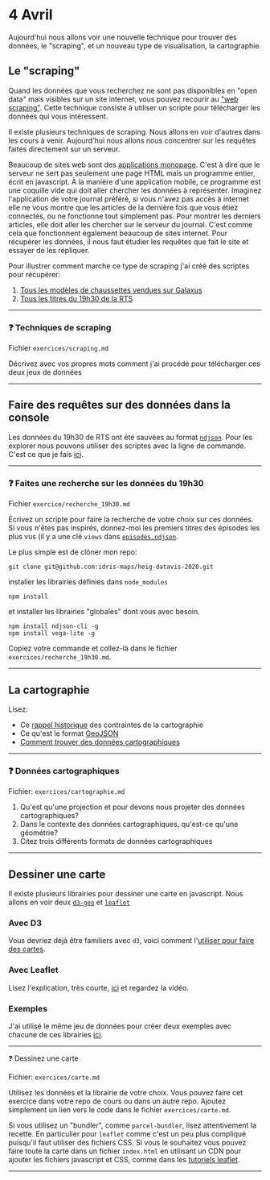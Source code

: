 # 4 Avril

Aujourd'hui nous allons voir une nouvelle technique pour trouver des données, le "scraping", et un nouveau type de visualisation, la cartographie.

## Le "scraping"

Quand les données que vous recherchez ne sont pas disponibles en "open data" mais visibles sur un site internet, vous pouvez recourir au ["web scraping"](https://fr.wikipedia.org/wiki/Web_scraping). Cette technique consiste à utiliser un scripte pour télécharger les données qui vous intéressent.

Il existe plusieurs techniques de scraping. Nous allons en voir d'autres dans les cours à venir. Aujourd'hui nous allons nous concentrer sur les requêtes faites directement sur un serveur.

Beaucoup de sites web sont des [applications monopage](https://fr.wikipedia.org/wiki/Application_web_monopage). C'est à dire que le serveur ne sert pas seulement une page HTML mais un programme entier, écrit en javascript. À la manière d'une application mobile, ce programme est une coquille vide qui doit aller chercher les données à représenter. Imaginez l'application de votre journal préféré, si vous n'avez pas accès à internet elle ne vous montre que les articles de la dernière fois que vous étiez connectés, ou ne fonctionne tout simplement pas. Pour montrer les derniers articles, elle doit aller les chercher sur le serveur du journal. C'est comme cela que fonctionnent également beaucoup de sites internet. Pour récupérer les données, il nous faut étudier les requêtes que fait le site et essayer de les répliquer.

Pour illustrer comment marche ce type de scraping j'ai créé des scriptes pour récupérer:

1. [Tous les modèles de chaussettes vendues sur Galaxus](modules/chaussettes_galaxus/readme.md)
2. [Tous les titres du 19h30 de la RTS](modules/19h30/scrape.md)

---

### :question: Techniques de scraping

Fichier `exercices/scraping.md`

Décrivez avec vos propres mots comment j'ai procédé pour télécharger ces deux jeux de données

---

## Faire des requêtes sur des données dans la console

Les données du 19h30 de RTS ont été sauvées au format [`ndjson`](http://ndjson.org/). Pour les explorer nous pouvons utiliser des scriptes avec la ligne de commande. C'est ce que je fais [ici](modules/19h30/donnees.md).

---

### :question: Faites une recherche sur les données du 19h30

Fichier `exercice/recherche_19h30.md`

Écrivez un scripte pour faire la recherche de votre choix sur ces données. Si vous n'êtes pas inspirés, donnez-moi les premiers titres des épisodes les plus vus (il y a une clé `views` dans [`episodes.ndjson`](modules/19h30/episodes.ndjson).

Le plus simple est de clôner mon repo:

```
git clone git@github.com:idris-maps/heig-datavis-2020.git
``` 

installer les librairies définies dans `node_modules`

```
npm install
```

et installer les librairies "globales" dont vous avec besoin.

```
npm install ndjson-cli -g
npm install vega-lite -g
```

Copiez votre commande et collez-là dans le fichier `exercices/recherche_19h30.md`.

---

## La cartographie

Lisez:

* Ce [rappel historique](modules/cartographie/historique.md) des contraintes de la cartographie
* Ce qu'est le format [GeoJSON](https://observablehq.com/@idris-maps/donnees-cartographiques)
* [Comment trouver des données cartographiques](modules/cartographie/trouver_des_donnees.md)

---

### :question: Données cartographiques

Fichier: `exercices/cartographie.md`

1. Qu'est qu'une projection et pour devons nous projeter des données cartographiques?
2. Dans le contexte des données cartographiques, qu'est-ce qu'une géométrie?
3. Citez trois différents formats de données cartographiques

---

## Dessiner une carte

Il existe plusieurs librairies pour dessiner une carte en javascript. Nous allons en voir deux [`d3-geo`](https://github.com/d3/d3-geo) et [`leaflet`](https://leafletjs.com/)

### Avec D3

Vous devriez déjà être familiers avec `d3`, voici comment l'[utiliser pour faire des cartes](https://observablehq.com/@idris-maps/la-cartographie-avec-d3). 

### Avec Leaflet

Lisez l'explication, très courte, [ici](https://observablehq.com/@idris-maps/leaflet-et-fond-de-carte-en-tuiles) et regardez la vidéo.

### Exemples

J'ai utilisé le même jeu de données pour créer deux exemples avec chacune de ces librairies [ici](modules/cartographie/st_roch/readme.md).

---

:question: Dessinez une carte

Fichier: `exercices/carte.md`

Utilisez les données et la librairie de votre choix. Vous pouvez faire cet exercice dans votre repo de cours ou dans un autre repo. Ajoutez simplement un lien vers le code dans le fichier `exercices/carte.md`.

Si vous utilisez un "bundler", comme `parcel-bundler`, lisez attentivement la recette. En particulier pour `leaflet` comme c'est un peu plus compliqué puisqu'il faut utiliser des fichiers CSS. Si vous le souhaitez vous pouvez faire toute la carte dans un fichier `index.html` en utilisant un CDN pour ajouter les fichiers javascript et CSS, comme dans les [tutoriels leaflet](https://leafletjs.com/examples.html).

---

